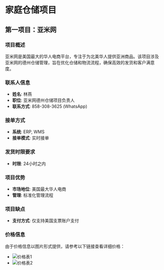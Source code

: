 # 家庭仓储项目

## 第一项目：亚米网

### 项目概述
亚米网是美国最大的华人电商平台，专注于为北美华人提供亚洲商品。该项目涉及亚米网的德州仓储管理，旨在优化仓储和物流流程，确保高效的发货和客户满意度。

### 联系人信息
- **姓名**: 林燕  
- **职位**: 亚米网德州仓储项目负责人  
- **联系方式**: 858-308-3625 (WhatsApp)  

### 接单方式
- **系统**: ERP, WMS  
- **接单模式**: 实时接单  

### 发货时限要求
- **时限**: 24小时之内  

### 项目优势
- **市场地位**: 美国最大华人电商  
- **管理**: 标准化管理流程  

### 项目缺点
- **支付方式**: 仅支持美国支票账户支付  

### 价格信息
由于价格信息以图片形式提供，请参考以下链接查看详细价格：  
- ![价格表1](https://github.com/user-attachments/assets/60c4ad49-ac09-41f0-8b89-14c09686384a)  
- ![价格表2](https://github.com/user-attachments/assets/05a07923-90df-4c7e-aaf0-36010be9c7f8)  

